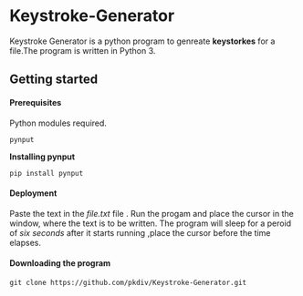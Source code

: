# Keystroke-Generator

Keystroke Generator is a python program to genreate **keystorkes** for a file.The program is written in Python 3.

## Getting started

#### Prerequisites

Python modules required.

```
pynput
```
**Installing pynput**

```
pip install pynput
```


#### Deployment

Paste the text in the *file.txt* file . Run the progam and place the cursor in the window, where the text is to be written. The program will sleep for a peroid of *six seconds* after it starts running ,place the cursor before the time elapses.

#### Downloading the program

``` 
git clone https://github.com/pkdiv/Keystroke-Generator.git
```
